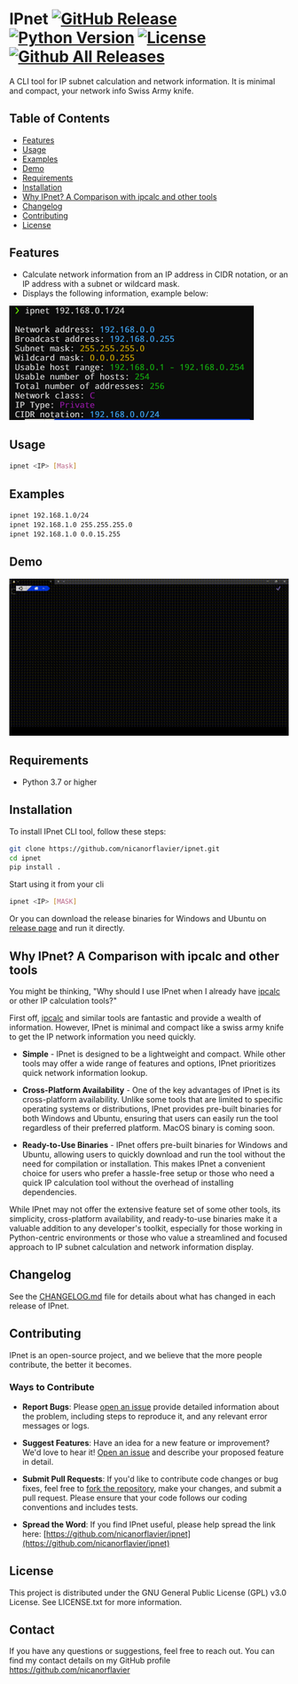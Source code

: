 # IPnet [![GitHub Release](https://img.shields.io/github/release/nicanorflavier/ipnet.svg)](https://github.com/nicanorflavier/ipnet/releases/latest) [![Python Version](https://img.shields.io/badge/python-3.7+-blue.svg?style=flat-square)](https://python.org) [![License](https://img.shields.io/github/license/nicanorflavier/ipnet.svg?style=flat-square)](LICENSE.txt) [![Github All Releases](https://img.shields.io/github/downloads/nicanorflavier/ipnet/total.svg)](https://github.com/nicanorflavier/ipnet/releases)

A CLI tool for IP subnet calculation and network information. It is minimal and compact, your network info Swiss Army knife.

## Table of Contents
- [Features](#features)
- [Usage](#usage)
- [Examples](#examples)
- [Demo](#demo)
- [Requirements](#requirements)
- [Installation](#installation)
- [Why IPnet? A Comparison with ipcalc and other tools](#why-ipnet-a-comparison-with-ipcalc)
- [Changelog](#changelog)
- [Contributing](#contributing)
- [License](#license)

## Features

- Calculate network information from an IP address in CIDR notation, or an IP address with a subnet or wildcard mask.
- Displays the following information, example below:

![Info Output](images/info-output.png)
  

## Usage

```bash
ipnet <IP> [Mask]
```
## Examples

```bash
ipnet 192.168.1.0/24
ipnet 192.168.1.0 255.255.255.0
ipnet 192.168.1.0 0.0.15.255
```

## Demo

![Demo GIF](images/ipnet.gif)

## Requirements
* Python 3.7 or higher

## Installation
To install IPnet CLI tool, follow these steps:
```bash
git clone https://github.com/nicanorflavier/ipnet.git
cd ipnet
pip install .
```
Start using it from your cli
```bash
ipnet <IP> [MASK]
```
Or you can download the release binaries for Windows and Ubuntu on [release page](https://github.com/nicanorflavier/ipnet/releases) and run it directly.

## Why IPnet? A Comparison with ipcalc and other tools

You might be thinking, "Why should I use IPnet when I already have [ipcalc](https://github.com/kjokjo/ipcalc) or other IP calculation tools?" 

First off, [ipcalc](https://github.com/kjokjo/ipcalc) and similar tools are fantastic and provide a wealth of information. However, IPnet is minimal and compact like a swiss army knife to get the IP network information you need quickly.

- **Simple** - IPnet is designed to be a lightweight and compact. While other tools may offer a wide range of features and options, IPnet prioritizes quick network information lookup.

- **Cross-Platform Availability** - One of the key advantages of IPnet is its cross-platform availability. Unlike some tools that are limited to specific operating systems or distributions, IPnet provides pre-built binaries for both Windows and Ubuntu, ensuring that users can easily run the tool regardless of their preferred platform. MacOS binary is coming soon.

- **Ready-to-Use Binaries** - IPnet offers pre-built binaries for Windows and Ubuntu, allowing users to quickly download and run the tool without the need for compilation or installation. This makes IPnet a convenient choice for users who prefer a hassle-free setup or those who need a quick IP calculation tool without the overhead of installing dependencies.

While IPnet may not offer the extensive feature set of some other tools, its simplicity, cross-platform availability, and ready-to-use binaries make it a valuable addition to any developer's toolkit, especially for those working in Python-centric environments or those who value a streamlined and focused approach to IP subnet calculation and network information display.

## Changelog
See the [CHANGELOG.md](CHANGELOG.md) file for details about what has changed in each release of IPnet.

## Contributing
IPnet is an open-source project, and we believe that the more people contribute, the better it becomes. 

### Ways to Contribute

- **Report Bugs**: Please [open an issue](https://github.com/nicanorflavier/ipnet/issues/new) provide detailed information about the problem, including steps to reproduce it, and any relevant error messages or logs.

- **Suggest Features**: Have an idea for a new feature or improvement? We'd love to hear it! [Open an issue](https://github.com/nicanorflavier/ipnet/issues/new) and describe your proposed feature in detail.

- **Submit Pull Requests**: If you'd like to contribute code changes or bug fixes, feel free to [fork the repository](https://github.com/nicanorflavier/ipnet/fork), make your changes, and submit a pull request. Please ensure that your code follows our coding conventions and includes tests.

- **Spread the Word**: If you find IPnet useful, please help spread the link here: [https://github.com/nicanorflavier/ipnet](https://github.com/nicanorflavier/ipnet)

## License
This project is distributed under the GNU General Public License (GPL) v3.0 License. See LICENSE.txt for more information.

## Contact
If you have any questions or suggestions, feel free to reach out. You can find my contact details on my GitHub profile https://github.com/nicanorflavier